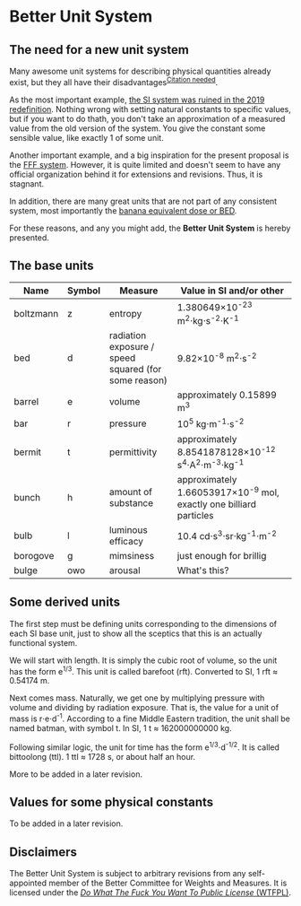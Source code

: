 # Better Unit System

## The need for a new unit system
Many awesome unit systems for describing physical quantities already exist, but they all have their disadvantages<sup>[Citation needed](https://xkcd.com/285/)</sup>.

As the most important example, [the SI system was ruined in the 2019 redefinition](https://en.wikipedia.org/wiki/2019_redefinition_of_the_SI_base_units). Nothing wrong with setting natural constants to specific values, but if you want to do thath, you don't take an approximation of a measured value from the old version of the system. You give the constant some sensible value, like exactly 1 of some unit.

Another important example, and a big inspiration for the present proposal is the [FFF system](https://en.wikipedia.org/wiki/FFF_system). However, it is quite limited and doesn't seem to have any official organization behind it for extensions and revisions. Thus, it is stagnant.

In addition, there are many great units that are not part of any consistent system, most importantly the [banana equivalent dose or BED](https://en.wikipedia.org/wiki/Banana_equivalent_dose).

For these reasons, and any you might add, the **Better Unit System** is hereby presented.

## The base units
|Name     |Symbol     |Measure                                             |Value in SI and/or other                                                                              |
|---------|-----------|----------------------------------------------------|------------------------------------------------------------------------------------------------------|
|boltzmann|z          |entropy                                             |1.380649×10<sup>-23</sup> m<sup>2</sup>⋅kg⋅s<sup>-2</sup>⋅K<sup>-1</sup>                              |
|bed      |d          |radiation exposure / speed squared (for some reason)|9.82×10<sup>-8</sup> m<sup>2</sup>⋅s<sup>-2</sup>                                                     |
|barrel   |e          |volume                                              |approximately 0.15899 m<sup>3</sup>                                                                  |
|bar      |r          |pressure                                            |10<sup>5</sup> kg⋅m<sup>-1</sup>⋅s<sup>-2</sup>                                                       |
|bermit   |t          |permittivity                                        |approximately 8.8541878128×10<sup>-12</sup> s<sup>4</sup>⋅A<sup>2</sup>⋅m<sup>-3</sup>⋅kg<sup>-1</sup>|
|bunch    |h          |amount of substance                                 |approximately 1.66053917×10<sup>-9</sup> mol, exactly one billiard particles                          |
|bulb     |l          |luminous efficacy                                   |10.4 cd⋅s<sup>3</sup>⋅sr⋅kg<sup>-1</sup>⋅m<sup>-2</sup>                                               |
|borogove |g          |mimsiness                                           |just enough for brillig                                                                               |
|bulge    |owo        |arousal                                             |What's this?                                                                                          |

## Some derived units
The first step must be defining units corresponding to the dimensions of each SI base unit, just to show all the sceptics that this is an actually functional system.

We will start with length. It is simply the cubic root of volume, so the unit has the form e<sup>1/3</sup>. This unit is called barefoot (rft). Converted to SI, 1 rft ≈ 0.54174 m.

Next comes mass. Naturally, we get one by multiplying pressure with volume and dividing by radiation exposure. That is, the value for a unit of mass is r⋅e⋅d<sup>-1</sup>. According to a fine Middle Eastern tradition, the unit shall be named batman, with symbol t. In SI, 1 t ≈ 162000000000 kg.

Following similar logic, the unit for time has the form e<sup>1/3</sup>⋅d<sup>-1/2</sup>. It is called bittoolong (ttl). 1 ttl ≈ 1728 s, or about half an hour.

More to be added in a later revision.

## Values for some physical constants
To be added in a later revision.

## Disclaimers
The Better Unit System is subject to arbitrary revisions from any self-appointed member of the Better Committee for Weights and Measures. It is licensed under the [*Do What The Fuck You Want To Public License* (WTFPL)](http://www.wtfpl.net/). 
